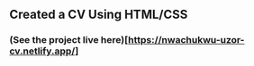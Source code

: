 ## Created a CV Using HTML/CSS

### (See the project live here)[https://nwachukwu-uzor-cv.netlify.app/]

